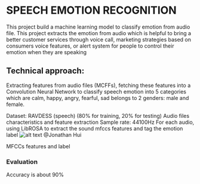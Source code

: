 # SPEECH EMOTION RECOGNITION

This project build a machine learning model to classify emotion from audio file. This project extracts the emotion from audio which is helpful to bring a better customer services through voice call, marketing strategies based on consumers voice features, or alert system for people to control their emotion when they are speaking

## **Technical approach:**
Extracting features from audio files (MCFFs), fetching these features into a Convolution Neural  Network to classify speech emotion into 5 categories which are calm, happy, angry, fearful, sad belongs to 2 genders: male and female.

Dataset: RAVDESS (speech)
  (80% for training, 20% for testing)
Audio files characteristics and feature extraction
  Sample rate: 44100Hz
  For each audio, using LibROSA to extract the sound mfccs features and tag the emotion label
  ![alt text](https://miro.medium.com/max/1400/1*0b1UYIC-tP-TpPmAOudwLQ.png)
  @Jonathan Hui
  
  MFCCs features and label
### Evaluation
Accuracy is about 90%
